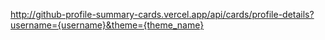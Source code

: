 http://github-profile-summary-cards.vercel.app/api/cards/profile-details?username={username}&theme={theme_name}
